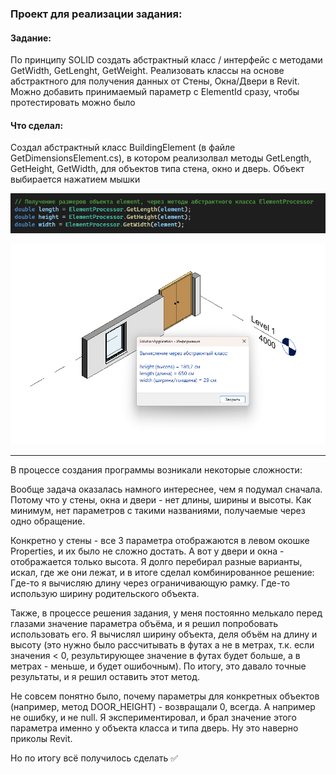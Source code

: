﻿### Проект для реализации задания:

#### Задание:
По принципу SOLID создать абстрактный класс / интерфейс с методами GetWidth, GetLenght, GetWeight. 
Реализовать классы на основе абстрактного для получения данных от Стены, Окна/Двери в Revit. 
Можно добавить принимаемый параметр с ElementId сразу, чтобы протестировать можно было

#### Что сделал:

Создал абстрактный класс BuildingElement (в файле GetDimensionsElement.cs), в котором реализолвал методы GetLength, GetHeight, GetWidth, для объектов типа стена, окно и дверь. Объект выбирается нажатием мышки

![](pic1.png)

![](pic2.png)

---

В процессе создания программы возникали некоторые сложности: 

Вообще задача оказалась намного интереснее, чем я подумал сначала. Потому что у стены, окна и двери - нет длины, ширины и высоты. Как минимум, нет параметров с такими названиями, получаемые через одно обращение.

Конкретно у стены - все 3 параметра отображаются в левом окошке Properties, и их было не сложно достать. А вот у двери и окна - отображается только высота. Я долго перебирал разные варианты, искал, где же они лежат, и в итоге сделал комбинированное решение: Где-то я вычисляю длину через ограничивающую рамку. Где-то использую ширину родительского объекта.

Также, в процессе решения задания, у меня постоянно мелькало перед глазами значение параметра объёма, и я решил попробовать использовать его. Я вычислял ширину объекта, деля объём на длину и высоту (это нужно было рассчитывать в футах а не в метрах, т.к. если значения < 0, результирующее значение в футах будет больше, а в метрах - меньше, и будет ошибочным). По итогу, это давало точные результаты, и я решил оставить этот метод.

Не совсем понятно было, почему параметры для конкретных объектов (например, метод DOOR_HEIGHT) - возвращали 0, всегда. А например не ошибку, и не null. Я экспериментировал, и брал значение этого параметра именно у объекта класса и типа дверь. Ну это наверно приколы Revit.

Но по итогу всё получилось сделать ✅
